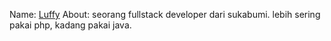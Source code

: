 Name: [Luffy](https://github.com/sayaluffy) 
About: seorang fullstack developer dari sukabumi. lebih sering pakai php, kadang pakai java.